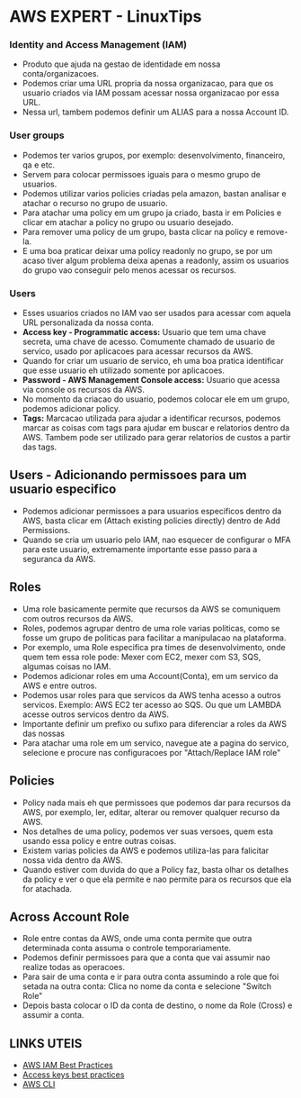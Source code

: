 # AWS EXPERT - LinuxTips

### Identity and Access Management (IAM)

- Produto que ajuda na gestao de identidade em nossa conta/organizacoes.
- Podemos criar uma URL propria da nossa organizacao, para que os usuario criados via IAM possam acessar nossa organizacao por essa URL.
- Nessa url, tambem podemos definir um ALIAS para a nossa Account ID.

### User groups

- Podemos ter varios grupos, por exemplo: desenvolvimento, financeiro, qa e etc.
- Servem para colocar permissoes iguais para o mesmo grupo de usuarios.
- Podemos utilizar varios policies criadas pela amazon, bastan analisar e atachar o recurso no grupo de usuario.
- Para atachar uma policy em um grupo ja criado, basta ir em Policies e clicar em atachar a policy no grupo ou usuario desejado.
- Para remover uma policy de um grupo, basta clicar na policy e remove-la.
- E uma boa praticar deixar uma policy readonly no grupo, se por um acaso tiver algum problema deixa apenas a readonly, assim os usuarios do grupo vao conseguir pelo menos acessar os recursos.

### Users

- Esses usuarios criados no IAM vao ser usados para acessar com aquela URL personalizada da nossa conta.
- **Access key - Programmatic access:** Usuario que tem uma chave secreta, uma chave de acesso. Comumente chamado de usuario de servico, usado por aplicacoes para acessar recursos da AWS.
- Quando for criar um usuario de servico, eh uma boa pratica identificar que esse usuario eh utilizado somente por aplicacoes.
- **Password - AWS Management Console access:** Usuario que acessa via console os recursos da AWS.
- No momento da criacao do usuario, podemos colocar ele em um grupo, podemos adicionar policy.
- **Tags:** Marcacao utilizada para ajudar a identificar recursos, podemos marcar as coisas com tags para ajudar em buscar e relatorios dentro da AWS. Tambem pode ser utilizado para gerar relatorios de custos a partir das tags.

## Users - Adicionando permissoes para um usuario especifico

- Podemos adicionar permissoes a para usuarios especificos dentro da AWS, basta clicar em (Attach existing policies directly) dentro de Add Permissions.
- Quando se cria um usuario pelo IAM, nao esquecer de configurar o MFA para este usuario, extremamente importante esse passo para a seguranca da AWS.

## Roles

- Uma role basicamente permite que recursos da AWS se comuniquem com outros recursos da AWS.
- Roles, podemos agrupar dentro de uma role varias politicas, como se fosse um grupo de politicas para facilitar a manipulacao na plataforma.
- Por exemplo, uma Role especifica pra times de desenvolvimento, onde quem tem essa role pode: Mexer com EC2, mexer com S3, SQS, algumas coisas no IAM.
- Podemos adicionar roles em uma Account(Conta), em um servico da AWS e entre outros.
- Podemos usar roles para que servicos da AWS tenha acesso a outros servicos. Exemplo: AWS EC2 ter acesso ao SQS. Ou que um LAMBDA acesse outros servicos dentro da AWS.
- Importante definir um prefixo ou sufixo para diferenciar a roles da AWS das nossas
- Para atachar uma role em um servico, navegue ate a pagina do servico, selecione e procure nas configuracoes por "Attach/Replace IAM role"

## Policies

- Policy nada mais eh que permissoes que podemos dar para recursos da AWS, por exemplo, ler, editar, alterar ou remover qualquer recurso da AWS.
- Nos detalhes de uma policy, podemos ver suas versoes, quem esta usando essa policy e entre outras coisas.
- Existem varias policies da AWS e podemos utiliza-las para falicitar nossa vida dentro da AWS.
- Quando estiver com duvida do que a Policy faz, basta olhar os detalhes da policy e ver o que ela permite e nao permite para os recursos que ela for atachada.

## Across Account Role

- Role entre contas da AWS, onde uma conta permite que outra determinada conta assuma o controle temporariamente.
- Podemos definir permissoes para que a conta que vai assumir nao realize todas as operacoes.
- Para sair de uma conta e ir para outra conta assumindo a role que foi setada na outra conta: Clica no nome da conta e selecione "Switch Role"
- Depois basta colocar o ID da conta de destino, o nome da Role (Cross) e assumir a conta.

## LINKS UTEIS

- [AWS IAM Best Practices](https://docs.aws.amazon.com/IAM/latest/UserGuide/best-practices.html)
- [Access keys best practices](https://medium.com/@ashishrajan/aws-security-best-practices-access-keys-cloudsecurity-facb20aa0db6)
- [AWS CLI](https://aws.amazon.com/cli/)

